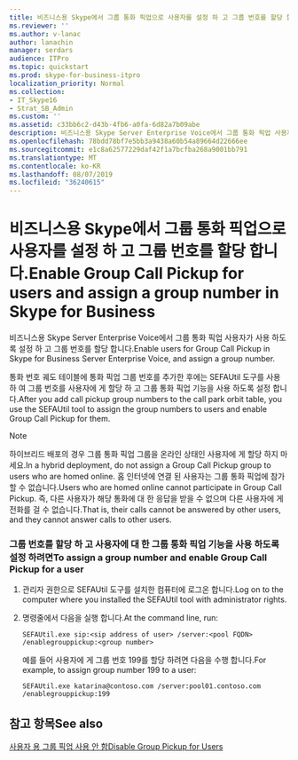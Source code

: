 ```yaml
---
title: 비즈니스용 Skype에서 그룹 통화 픽업으로 사용자를 설정 하 고 그룹 번호를 할당 합니다.
ms.reviewer: ''
ms.author: v-lanac
author: lanachin
manager: serdars
audience: ITPro
ms.topic: quickstart
ms.prod: skype-for-business-itpro
localization_priority: Normal
ms.collection:
- IT_Skype16
- Strat_SB_Admin
ms.custom: ''
ms.assetid: c33bb6c2-d43b-4fb6-a0fa-6d82a7b09abe
description: 비즈니스용 Skype Server Enterprise Voice에서 그룹 통화 픽업 사용자가 사용 하도록 설정 하 고 그룹 번호를 할당 합니다.
ms.openlocfilehash: 78bdd78bf7e5bb3a9438a60b54a89664d22666ee
ms.sourcegitcommit: e1c8a62577229daf42f1a7bcfba268a9001bb791
ms.translationtype: MT
ms.contentlocale: ko-KR
ms.lasthandoff: 08/07/2019
ms.locfileid: "36240615"
---
```

# <a name="enable-group-call-pickup-for-users-and-assign-a-group-number-in-skype-for-business"></a><span data-ttu-id="f8f1b-103">비즈니스용 Skype에서 그룹 통화 픽업으로 사용자를 설정 하 고 그룹 번호를 할당 합니다.</span><span class="sxs-lookup"><span data-stu-id="f8f1b-103">Enable Group Call Pickup for users and assign a group number in Skype for Business</span></span>

<span data-ttu-id="f8f1b-104">비즈니스용 Skype Server Enterprise Voice에서 그룹 통화 픽업 사용자가 사용 하도록 설정 하 고 그룹 번호를 할당 합니다.</span><span class="sxs-lookup"><span data-stu-id="f8f1b-104">Enable users for Group Call Pickup in Skype for Business Server Enterprise Voice, and assign a group number.</span></span>

<span data-ttu-id="f8f1b-105">통화 번호 궤도 테이블에 통화 픽업 그룹 번호를 추가한 후에는 SEFAUtil 도구를 사용 하 여 그룹 번호를 사용자에 게 할당 하 고 그룹 통화 픽업 기능을 사용 하도록 설정 합니다.</span><span class="sxs-lookup"><span data-stu-id="f8f1b-105">After you add call pickup group numbers to the call park orbit table, you use the SEFAUtil tool to assign the group numbers to users and enable Group Call Pickup for them.</span></span>

> [!NOTE]
> <span data-ttu-id="f8f1b-106">하이브리드 배포의 경우 그룹 통화 픽업 그룹을 온라인 상태인 사용자에 게 할당 하지 마세요.</span><span class="sxs-lookup"><span data-stu-id="f8f1b-106">In a hybrid deployment, do not assign a Group Call Pickup group to users who are homed online.</span></span> <span data-ttu-id="f8f1b-107">홈 인터넷에 연결 된 사용자는 그룹 통화 픽업에 참가할 수 없습니다.</span><span class="sxs-lookup"><span data-stu-id="f8f1b-107">Users who are homed online cannot participate in Group Call Pickup.</span></span> <span data-ttu-id="f8f1b-108">즉, 다른 사용자가 해당 통화에 대 한 응답을 받을 수 없으며 다른 사용자에 게 전화를 걸 수 없습니다.</span><span class="sxs-lookup"><span data-stu-id="f8f1b-108">That is, their calls cannot be answered by other users, and they cannot answer calls to other users.</span></span>

### <a name="to-assign-a-group-number-and-enable-group-call-pickup-for-a-user"></a><span data-ttu-id="f8f1b-109">그룹 번호를 할당 하 고 사용자에 대 한 그룹 통화 픽업 기능을 사용 하도록 설정 하려면</span><span class="sxs-lookup"><span data-stu-id="f8f1b-109">To assign a group number and enable Group Call Pickup for a user</span></span>

1. <span data-ttu-id="f8f1b-110">관리자 권한으로 SEFAUtil 도구를 설치한 컴퓨터에 로그온 합니다.</span><span class="sxs-lookup"><span data-stu-id="f8f1b-110">Log on to the computer where you installed the SEFAUtil tool with administrator rights.</span></span>

2. <span data-ttu-id="f8f1b-111">명령줄에서 다음을 실행 합니다.</span><span class="sxs-lookup"><span data-stu-id="f8f1b-111">At the command line, run:</span></span>

   ```
   SEFAUtil.exe sip:<sip address of user> /server:<pool FQDN> /enablegrouppickup:<group number>
   ```

    <span data-ttu-id="f8f1b-112">예를 들어 사용자에 게 그룹 번호 199를 할당 하려면 다음을 수행 합니다.</span><span class="sxs-lookup"><span data-stu-id="f8f1b-112">For example, to assign group number 199 to a user:</span></span>

   ```
   SEFAUtil.exe katarina@contoso.com /server:pool01.contoso.com /enablegrouppickup:199
   ```

## <a name="see-also"></a><span data-ttu-id="f8f1b-113">참고 항목</span><span class="sxs-lookup"><span data-stu-id="f8f1b-113">See also</span></span>

[<span data-ttu-id="f8f1b-114">사용자 용 그룹 픽업 사용 안 함</span><span class="sxs-lookup"><span data-stu-id="f8f1b-114">Disable Group Pickup for Users</span></span>](https://technet.microsoft.com/library/91b06f9e-2840-45a2-bbb3-6a29179b9a9f.aspx)

